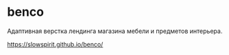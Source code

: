 # benco

Адаптивная верстка лендинга магазина мебели и предметов интерьера.

https://slowspirit.github.io/benco/
